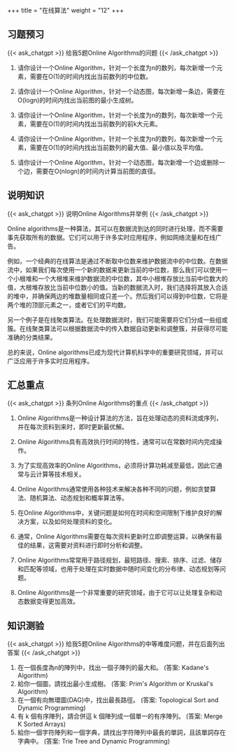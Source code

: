 +++
title = "在线算法"
weight = "12"
+++
## 习题预习
{{< ask_chatgpt >}}
给我5题Online Algorithms的问题
{{< /ask_chatgpt >}}



1. 请你设计一个Online Algorithm，针对一个长度为n的数列，每次新增一个元素，需要在O(1)的时间内找出当前数列的中位数。

2. 请你设计一个Online Algorithm，针对一个动态图，每次新增一条边，需要在O(logn)的时间内找出当前图的最小生成树。

3. 请你设计一个Online Algorithm，针对一个长度为n的数列，每次新增一个元素，需要在O(1)的时间内找出当前数列的前k大元素。

4. 请你设计一个Online Algorithm，针对一个长度为n的数列，每次新增一个元素，需要在O(1)的时间内找出当前数列的最大值、最小值以及平均值。

5. 请你设计一个Online Algorithm，针对一个动态图，每次新增一个边或删除一个边，需要在O(nlogn)的时间内计算当前图的直径。   

## 说明知识
{{< ask_chatgpt >}}
说明Online Algorithms并举例
{{< /ask_chatgpt >}}



Online algorithms是一种算法，其可以在数据流到达的同时进行处理，而不需要事先获取所有的数据。它们可以用于许多实时应用程序，例如网络流量和在线广告。

例如，一个经典的在线算法是通过不断取中位数来维护数据流中的中位数。在数据流中，如果我们每次使用一个新的数据来更新当前的中位数，那么我们可以使用一个小根堆和一个大根堆来维护数据流的中位数，其中小根堆存放比当前中位数大的值，大根堆存放比当前中位数小的值。当新的数据流入时，我们选择将其放入合适的堆中，并确保两边的堆数量相同或只差一个。然后我们可以得到中位数，它将是两个堆的顶部元素之一，或者它们的平均数。

另一个例子是在线聚类算法。在处理数据流时，我们可能需要将它们分成一些组或簇。在线聚类算法可以根据数据流中的传入数据自动更新和调整簇，并获得尽可能准确的分类结果。

总的来说，Online algorithms已成为现代计算机科学中的重要研究领域，并可以广泛应用于许多实时应用程序。   

## 汇总重点
{{< ask_chatgpt >}}
条列Online Algorithms的重点
{{< /ask_chatgpt >}}



1. Online Algorithms是一种设计算法的方法，旨在处理动态的资料流或序列，并在每次资料到来时，即时更新最优解。

2. Online Algorithms具有高效执行时间的特性，通常可以在常数时间内完成操作。

3. 为了实现高效率的Online Algorithms，必须将计算功耗减至最低，因此它通常与云计算等技术相关。

4. Online Algorithms通常使用各种技术来解决各种不同的问题，例如贪婪算法、随机算法、动态规划和概率算法等。

5. 在Online Algorithms中，关键问题是如何在时间和空间限制下维护良好的解决方案，以及如何处理资料的变化。

6. 通常，Online Algorithms需要在每次资料更新时立即调整运算，以确保有最佳的结果，这需要对资料进行即时分析和调整。

7. Online Algorithms常常用于路径规划，最短路径、搜索、排序、过滤、储存和匹配等领域，也用于处理在实时数据中随时间变化的分布律、动态规划等问题。

8. Online Algorithms是一个非常重要的研究领域，由于它可以让处理复杂和动态数据变得更加高效。   

## 知识测验
{{< ask_chatgpt >}}
给我5题Online Algorithms的中等难度问题，并在后面列出答案
{{< /ask_chatgpt >}}



1. 在一個長度為n的陣列中，找出一個子陣列的最大和。 (答案: Kadane's Algorithm)
2. 給你一個圖，請找出最小生成樹。 (答案: Prim's Algorithm or Kruskal's Algorithm)
3. 在一個有向無環圖(DAG)中，找出最長路徑。 (答案: Topological Sort and Dynamic Programming)
4. 有 k 個有序陣列，請合併這 k 個陣列成一個單一的有序陣列。 (答案: Merge K Sorted Arrays)
5. 給你一個字符陣列和一個字典，請找出字符陣列中最長的單詞，且該單詞存在字典中。 (答案: Trie Tree and Dynamic Programming)   

